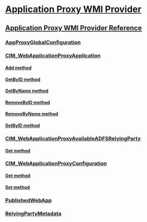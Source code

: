 # [Application Proxy WMI Provider](application-proxy-wmi-provider-portal.md)
## [Application Proxy WMI Provider Reference](application-proxy-wmi-provider-reference.md)
### [AppProxyGlobalConfiguration](appproxyglobalconfiguration.md)
### [CIM_WebApplicationProxyApplication](cim-webapplicationproxyapplication.md)
#### [Add method](add-cim-webapplicationproxyapplication.md)
#### [GetByID method](getbyid-cim-webapplicationproxyapplication.md)
#### [GetByName method](getbyname-cim-webapplicationproxyapplication.md)
#### [RemoveByID method](removebyid-cim-webapplicationproxyapplication.md)
#### [RemoveByName method](removebyname-cim-webapplicationproxyapplication.md)
#### [SetByID method](setbyid-cim-webapplicationproxyapplication.md)
### [CIM_WebApplicationProxyAvailableADFSRelyingParty](cim-webapplicationproxyavailableadfsrelyingparty.md)
#### [Get method](get-cim-webapplicationproxyavailableadfsrelyingparty.md)
### [CIM_WebApplicationProxyConfiguration](cim-webapplicationproxyconfiguration.md)
#### [Get method](get-cim-webapplicationproxyconfiguration.md)
#### [Set method](set-cim-webapplicationproxyconfiguration.md)
### [PublishedWebApp](publishedwebapp.md)
### [RelyingPartyMetadata](relyingpartymetadata.md)

